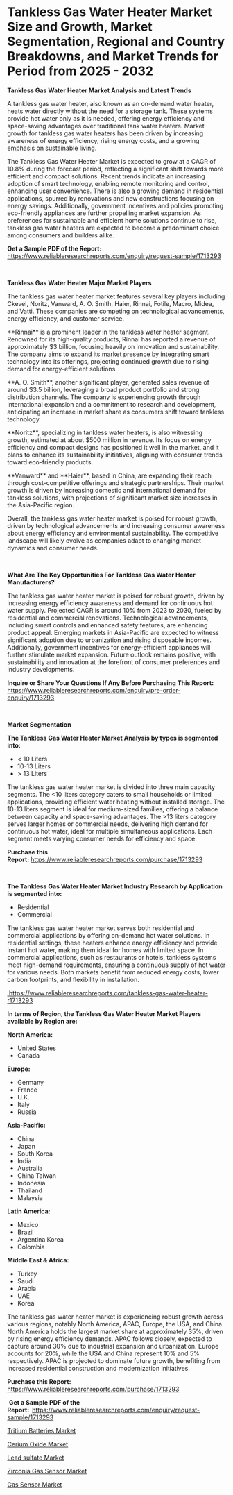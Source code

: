 <p><h1>Tankless Gas Water Heater Market Size and Growth, Market Segmentation, Regional and Country Breakdowns, and Market Trends for Period from 2025 -  2032</h1></p><p><strong>Tankless Gas Water Heater Market Analysis and Latest Trends</strong></p>
<p><p>A tankless gas water heater, also known as an on-demand water heater, heats water directly without the need for a storage tank. These systems provide hot water only as it is needed, offering energy efficiency and space-saving advantages over traditional tank water heaters. Market growth for tankless gas water heaters has been driven by increasing awareness of energy efficiency, rising energy costs, and a growing emphasis on sustainable living. </p><p>The Tankless Gas Water Heater Market is expected to grow at a CAGR of 10.8% during the forecast period, reflecting a significant shift towards more efficient and compact solutions. Recent trends indicate an increasing adoption of smart technology, enabling remote monitoring and control, enhancing user convenience. There is also a growing demand in residential applications, spurred by renovations and new constructions focusing on energy savings. Additionally, government incentives and policies promoting eco-friendly appliances are further propelling market expansion. As preferences for sustainable and efficient home solutions continue to rise, tankless gas water heaters are expected to become a predominant choice among consumers and builders alike.</p></p>
<p><strong>Get a Sample PDF of the Report:&nbsp;</strong> <a href="https://www.reliableresearchreports.com/enquiry/request-sample/1713293?utm_campaign=40&utm_medium=2&utm_source=Github&utm_content=ia&utm_term=28032025&utm_id=tankless-gas-water-heater">https://www.reliableresearchreports.com/enquiry/request-sample/1713293</a></p>
<p>&nbsp;</p>
<p><strong>Tankless Gas Water Heater Major Market Players</strong></p>
<p><p>The tankless gas water heater market features several key players including Ckevel, Noritz, Vanward, A. O. Smith, Haier, Rinnai, Fotile, Macro, Midea, and Vatti. These companies are competing on technological advancements, energy efficiency, and customer service.</p><p>**Rinnai** is a prominent leader in the tankless water heater segment. Renowned for its high-quality products, Rinnai has reported a revenue of approximately $3 billion, focusing heavily on innovation and sustainability. The company aims to expand its market presence by integrating smart technology into its offerings, projecting continued growth due to rising demand for energy-efficient solutions.</p><p>**A. O. Smith**, another significant player, generated sales revenue of around $3.5 billion, leveraging a broad product portfolio and strong distribution channels. The company is experiencing growth through international expansion and a commitment to research and development, anticipating an increase in market share as consumers shift toward tankless technology.</p><p>**Noritz**, specializing in tankless water heaters, is also witnessing growth, estimated at about $500 million in revenue. Its focus on energy efficiency and compact designs has positioned it well in the market, and it plans to enhance its sustainability initiatives, aligning with consumer trends toward eco-friendly products.</p><p>**Vanward** and **Haier**, based in China, are expanding their reach through cost-competitive offerings and strategic partnerships. Their market growth is driven by increasing domestic and international demand for tankless solutions, with projections of significant market size increases in the Asia-Pacific region.</p><p>Overall, the tankless gas water heater market is poised for robust growth, driven by technological advancements and increasing consumer awareness about energy efficiency and environmental sustainability. The competitive landscape will likely evolve as companies adapt to changing market dynamics and consumer needs.</p></p>
<p>&nbsp;</p>
<p><strong>What Are The Key Opportunities For Tankless Gas Water Heater Manufacturers?</strong></p>
<p><p>The tankless gas water heater market is poised for robust growth, driven by increasing energy efficiency awareness and demand for continuous hot water supply. Projected CAGR is around 10% from 2023 to 2030, fueled by residential and commercial renovations. Technological advancements, including smart controls and enhanced safety features, are enhancing product appeal. Emerging markets in Asia-Pacific are expected to witness significant adoption due to urbanization and rising disposable incomes. Additionally, government incentives for energy-efficient appliances will further stimulate market expansion. Future outlook remains positive, with sustainability and innovation at the forefront of consumer preferences and industry developments.</p></p>
<p><strong>Inquire or Share Your Questions If Any Before Purchasing This Report:</strong> <a href="https://www.reliableresearchreports.com/enquiry/pre-order-enquiry/1713293?utm_campaign=40&utm_medium=2&utm_source=Github&utm_content=ia&utm_term=28032025&utm_id=tankless-gas-water-heater">https://www.reliableresearchreports.com/enquiry/pre-order-enquiry/1713293</a></p>
<p>&nbsp;</p>
<p><strong>Market Segmentation</strong></p>
<p><strong>The Tankless Gas Water Heater Market Analysis by types is segmented into:</strong></p>
<p><ul><li>< 10 Liters</li><li>10-13 Liters</li><li>> 13 Liters</li></ul></p>
<p><p>The tankless gas water heater market is divided into three main capacity segments. The <10 liters category caters to small households or limited applications, providing efficient water heating without installed storage. The 10-13 liters segment is ideal for medium-sized families, offering a balance between capacity and space-saving advantages. The >13 liters category serves larger homes or commercial needs, delivering high demand for continuous hot water, ideal for multiple simultaneous applications. Each segment meets varying consumer needs for efficiency and space.</p></p>
<p><strong>Purchase this Report:&nbsp;</strong><a href="https://www.reliableresearchreports.com/purchase/1713293?utm_campaign=40&utm_medium=2&utm_source=Github&utm_content=ia&utm_term=28032025&utm_id=tankless-gas-water-heater">https://www.reliableresearchreports.com/purchase/1713293</a></p>
<p>&nbsp;</p>
<p><strong>The Tankless Gas Water Heater Market Industry Research by Application is segmented into:</strong></p>
<p><ul><li>Residential</li><li>Commercial</li></ul></p>
<p><p>The tankless gas water heater market serves both residential and commercial applications by offering on-demand hot water solutions. In residential settings, these heaters enhance energy efficiency and provide instant hot water, making them ideal for homes with limited space. In commercial applications, such as restaurants or hotels, tankless systems meet high-demand requirements, ensuring a continuous supply of hot water for various needs. Both markets benefit from reduced energy costs, lower carbon footprints, and flexibility in installation.</p></p>
<p><a href="https://www.reliableresearchreports.com/tankless-gas-water-heater-r1713293?utm_campaign=40&utm_medium=2&utm_source=Github&utm_content=ia&utm_term=28032025&utm_id=tankless-gas-water-heater">&nbsp;https://www.reliableresearchreports.com/tankless-gas-water-heater-r1713293</a></p>
<p><strong>In terms of Region, the Tankless Gas Water Heater Market Players available by Region are:</strong></p>
<p>
    <p> <strong> North America: </strong>
        <ul>
            <li>United States</li>
            <li>Canada</li>
        </ul>
        </p> 
    <p> <strong> Europe: </strong>
        <ul>
            <li>Germany</li>
            <li>France</li>
            <li>U.K.</li>
            <li>Italy</li>
            <li>Russia</li>
        </ul>
        </p> 
    <p> <strong> Asia-Pacific: </strong>
        <ul>
            <li>China</li>
            <li>Japan</li>
            <li>South Korea</li>
            <li>India</li>
            <li>Australia</li>
            <li>China Taiwan</li>
            <li>Indonesia</li>
            <li>Thailand</li>
            <li>Malaysia</li>
        </ul>
        </p> 
    <p> <strong> Latin America: </strong>
        <ul>
            <li>Mexico</li>
            <li>Brazil</li>
            <li>Argentina Korea</li>
            <li>Colombia</li>
        </ul>
        </p> 
    <p> <strong> Middle East & Africa: </strong>
        <ul>
            <li>Turkey</li>
            <li>Saudi</li>
            <li>Arabia</li>
            <li>UAE</li>
            <li>Korea</li>
        </ul>
    </p>
    </p>
<p><p>The tankless gas water heater market is experiencing robust growth across various regions, notably North America, APAC, Europe, the USA, and China. North America holds the largest market share at approximately 35%, driven by rising energy efficiency demands. APAC follows closely, expected to capture around 30% due to industrial expansion and urbanization. Europe accounts for 20%, while the USA and China represent 10% and 5% respectively. APAC is projected to dominate future growth, benefiting from increased residential construction and modernization initiatives.</p></p>
<p><strong>Purchase this Report: </strong><a href="https://www.reliableresearchreports.com/purchase/1713293?utm_campaign=40&utm_medium=2&utm_source=Github&utm_content=ia&utm_term=28032025&utm_id=tankless-gas-water-heater">https://www.reliableresearchreports.com/purchase/1713293</a></p>
<p>&nbsp;<strong>Get a Sample PDF of the Report:&nbsp;&nbsp;</strong><a href="https://www.reliableresearchreports.com/enquiry/request-sample/1713293?utm_campaign=40&utm_medium=2&utm_source=Github&utm_content=ia&utm_term=28032025&utm_id=tankless-gas-water-heater">https://www.reliableresearchreports.com/enquiry/request-sample/1713293</a></p>
<p><strong></strong></p>
<p><p><a href="https://github.com/kuciakkukalo/Market-Research-Report-List-1/blob/main/tritium-batteries-market.md?utm_campaign=40&utm_medium=2&utm_source=Github&utm_content=ia&utm_term=28032025&utm_id=tankless-gas-water-heater">Tritium Batteries Market</a></p><p><a href="https://github.com/obajimlaweh59/Market-Research-Report-List-1/blob/main/cerium-oxide-market.md?utm_campaign=40&utm_medium=2&utm_source=Github&utm_content=ia&utm_term=28032025&utm_id=tankless-gas-water-heater">Cerium Oxide Market</a></p><p><a href="https://github.com/muoioconzej8/Market-Research-Report-List-1/blob/main/lead-sulfate-market.md?utm_campaign=40&utm_medium=2&utm_source=Github&utm_content=ia&utm_term=28032025&utm_id=tankless-gas-water-heater">Lead sulfate Market</a></p><p><a href="https://github.com/cordaysamaya/Market-Research-Report-List-1/blob/main/zirconia-gas-sensor-market.md?utm_campaign=40&utm_medium=2&utm_source=Github&utm_content=ia&utm_term=28032025&utm_id=tankless-gas-water-heater">Zirconia Gas Sensor Market</a></p><p><a href="https://github.com/botocniveda/Market-Research-Report-List-1/blob/main/gas-sensor-market.md?utm_campaign=40&utm_medium=2&utm_source=Github&utm_content=ia&utm_term=28032025&utm_id=tankless-gas-water-heater">Gas Sensor Market</a></p></p>